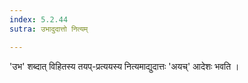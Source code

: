 ```yaml
---
index: 5.2.44
sutra: उभादुदात्तो नित्यम्

---
```

'उभ' शब्दात् विहितस्य तयप्-प्रत्ययस्य नित्यमाद्युदात्तः 'अयच्' आदेशः भवति । 